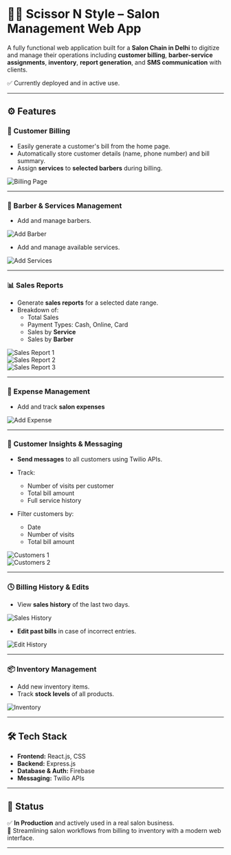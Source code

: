 # 💇‍♂️ Scissor N Style – Salon Management Web App

A fully functional web application built for a **Salon Chain in Delhi** to digitize and manage their operations including **customer billing**, **barber-service assignments**, **inventory**, **report generation**, and **SMS communication** with clients.

✅ Currently deployed and in active use.

---

## ⚙️ Features

### 🧾 Customer Billing
- Easily generate a customer's bill from the home page.
- Automatically store customer details (name, phone number) and bill summary.
- Assign **services** to **selected barbers** during billing.

![Billing Page](https://github.com/user-attachments/assets/c795ec8a-8d1f-4708-9763-1a5b902266fe)

---

### 💈 Barber & Services Management

- Add and manage barbers.
  
![Add Barber](https://github.com/user-attachments/assets/21f6066e-cee3-4fcd-8718-17e8f169a3d5)

- Add and manage available services.

![Add Services](https://github.com/user-attachments/assets/c1c6c97b-8832-4397-a1d3-25b8ac753107)

---

### 📊 Sales Reports

- Generate **sales reports** for a selected date range.
- Breakdown of:
  - Total Sales
  - Payment Types: Cash, Online, Card
  - Sales by **Service**
  - Sales by **Barber**

![Sales Report 1](https://github.com/user-attachments/assets/f5bd3181-138f-4b97-a738-4b0b8288ca8d)  
![Sales Report 2](https://github.com/user-attachments/assets/3b9dd0d1-fb04-40f4-b9ea-e01f592980d2)  
![Sales Report 3](https://github.com/user-attachments/assets/93e47eb8-8e7a-4c20-8ffa-8e033842a814)

---

### 💸 Expense Management

- Add and track **salon expenses**

![Add Expense](https://github.com/user-attachments/assets/9b1a538f-c3bd-4b5e-8cf1-5b0c8654c094)

---

### 👥 Customer Insights & Messaging

- **Send messages** to all customers using Twilio APIs.
- Track:
  - Number of visits per customer
  - Total bill amount
  - Full service history

- Filter customers by:
  - Date
  - Number of visits
  - Total bill amount

![Customers 1](https://github.com/user-attachments/assets/8efd2677-091e-4e72-8f4c-53f945a883c8)  
![Customers 2](https://github.com/user-attachments/assets/d954e380-3a7c-42f6-9e41-2a3b7715c68b)

---

### 🕓 Billing History & Edits

- View **sales history** of the last two days.

![Sales History](https://github.com/user-attachments/assets/f476c805-8c0d-4d00-8d04-a0629ca9ee23)

- **Edit past bills** in case of incorrect entries.

![Edit History](https://github.com/user-attachments/assets/ab7a6a3a-f626-4510-a212-430ec3ba8b62)

---

### 📦 Inventory Management

- Add new inventory items.
- Track **stock levels** of all products.

![Inventory](https://github.com/user-attachments/assets/2ace9f7e-3a68-43eb-bb28-c05f87e32bcb)

---

## 🛠️ Tech Stack

- **Frontend:** React.js, CSS  
- **Backend:** Express.js  
- **Database & Auth:** Firebase  
- **Messaging:** Twilio APIs

---

## 📌 Status

✅ **In Production** and actively used in a real salon business.  
📱 Streamlining salon workflows from billing to inventory with a modern web interface.

---



